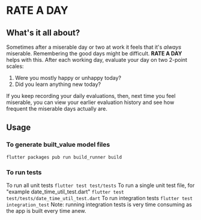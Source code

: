 # RATE A DAY

## What's it all about?

Sometimes after a miserable day or two at work it feels that it's _always_ miserable.
Remembering the good days might be difficult.
**RATE A DAY** helps with this. After each working day, evaluate your day on two 2-point scales:

1. Were you mostly happy or unhappy today?
2. Did you learn anything new today?

If you keep recording your daily evaluations, then, next time you feel miserable, you can view your earlier evaluation history and see how frequent the miserable days actually are.

## Usage

### To generate built_value model files

`flutter packages pub run build_runner build`

### To run tests

To run all unit tests
`flutter test test/tests`
To run a single unit test file, for "example date_time_util_test.dart"
`flutter test test/tests/date_time_util_test.dart`
To run integration tests
`flutter test integration_test`
Note: running integration tests is very time consuming as the app is built every time anew.
